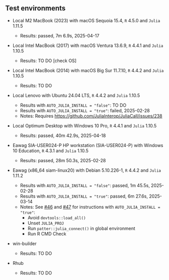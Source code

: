 ## Test environments

* Local M2 MacBook (2023) with macOS Sequoia 15.4, `R` 4.5.0 and `Julia` 1.11.5
    - Results: passed, 7m 6.9s, 2025-04-17
  
* Local Intel MacBook (2017) with macOS Ventura 13.6.9, `R` 4.4.1 and `Julia` 1.10.5
    - Results: TO DO [check OS]
  
* Local Intel MacBook (2014) with macOS Big Sur 11.7.10, `R` 4.4.2 and `Julia` 1.10.5
    - Results: TO DO
    
* Local Lenovo with Ubuntu 24.04 LTS, `R` 4.4.2 and `Julia` 1.10.5
    - Results with `AUTO_JULIA_INSTALL = "false"`: TO DO
    - Results with `AUTO_JULIA_INSTALL = "true"`: failed, 2025-02-28
    - Notes: Requires https://github.com/JuliaInterop/JuliaCall/issues/238 
  
* Local Optimum Desktop with Windows 10 Pro, `R` 4.4.1 and `Julia` 1.10.5
    - Results: passed, 40m 42.9s, 2025-04-18
  
* Eawag SIA-USER024-P HP workstation (SIA-USER024-P) with Windows 10 Education, `R` 4.3.1 and `Julia` 1.10.5
    - Results: passed, 28m 50.3s, 2025-02-28
  
* Eawag (x86_64 siam-linux20) with Debian 5.10.226-1, `R` 4.4.2 and `Julia` 1.11.2
    - Results with `AUTO_JULIA_INSTALL = "false"`: passed, 1m 45.5s, 2025-02-28
    - Results with `AUTO_JULIA_INSTALL = "true"`: passed, 6m 27.6s, 2025-03-14
    - Notes: See [#46](https://github.com/edwardlavender/patter/issues/46) and [#47](https://github.com/edwardlavender/patter/issues/47) for instructions with `AUTO_JULIA_INSTALL = "true"`:
        - Avoid `devtools::load_all()`
        - Unset `JULIA_PROJ`
        - Run `patter::julia_connect()` in global environment
        - Run R CMD Check 
  
* win-builder
    - Results: TO DO
    
* Rhub
    - Results: TO DO
